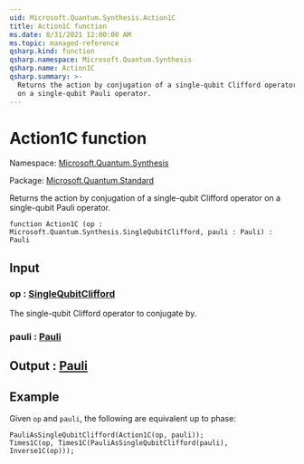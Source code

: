 ```yaml
---
uid: Microsoft.Quantum.Synthesis.Action1C
title: Action1C function
ms.date: 8/31/2021 12:00:00 AM
ms.topic: managed-reference
qsharp.kind: function
qsharp.namespace: Microsoft.Quantum.Synthesis
qsharp.name: Action1C
qsharp.summary: >-
  Returns the action by conjugation of a single-qubit Clifford operator
  on a single-qubit Pauli operator.
---
```


# Action1C function

Namespace: [Microsoft.Quantum.Synthesis](xref:Microsoft.Quantum.Synthesis)

Package: [Microsoft.Quantum.Standard](https://nuget.org/packages/Microsoft.Quantum.Standard)


Returns the action by conjugation of a single-qubit Clifford operatoron a single-qubit Pauli operator.

```qsharp
function Action1C (op : Microsoft.Quantum.Synthesis.SingleQubitClifford, pauli : Pauli) : Pauli
```


## Input

### op : [SingleQubitClifford](xref:Microsoft.Quantum.Synthesis.SingleQubitClifford)

The single-qubit Clifford operator to conjugate by.


### pauli : [Pauli](xref:microsoft.quantum.qsharp.valueliterals#pauli-literals)





## Output : [Pauli](xref:microsoft.quantum.qsharp.valueliterals#pauli-literals)



## Example

Given `op` and `pauli`, the following are equivalent up to phase:```qsharpPauliAsSingleQubitClifford(Action1C(op, pauli));Times1C(op, Times1C(PauliAsSingleQubitClifford(pauli), Inverse1C(op)));```
